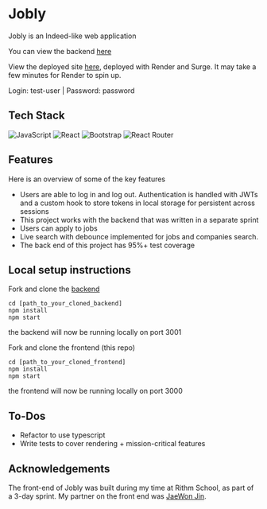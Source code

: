 # Jobly
Jobly is an Indeed-like web application

You can view the backend [here](https://github.com/CaitlynRichmond/express-jobly)

View the deployed site [here](https://malicious-question.surge.sh/), deployed with Render and Surge. It may take a few minutes for Render to spin up.

Login: test-user | Password: password

## Tech Stack
![JavaScript](https://img.shields.io/badge/javascript-%23323330.svg?style=for-the-badge&logo=javascript&logoColor=%23F7DF1E)
![React](https://img.shields.io/badge/react-%2320232a.svg?style=for-the-badge&logo=react&logoColor=%2361DAFB)
![Bootstrap](https://img.shields.io/badge/bootstrap-%238511FA.svg?style=for-the-badge&logo=bootstrap&logoColor=white)
![React Router](https://img.shields.io/badge/React_Router-CA4245?style=for-the-badge&logo=react-router&logoColor=white)

## Features
Here is an overview of some of the key features

- Users are able to log in and log out. Authentication is handled with JWTs and a custom hook to store tokens in local storage for persistent across sessions
- This project works with the backend that was written in a separate sprint
- Users can apply to jobs
- Live search with debounce implemented for jobs and companies search.
- The back end of this project has 95%+ test coverage

## Local setup instructions
Fork and clone the [backend](https://github.com/CaitlynRichmond/express-jobly)
```
cd [path_to_your_cloned_backend]
npm install
npm start
```
the backend will now be running locally on port 3001

Fork and clone the frontend (this repo)

```
cd [path_to_your_cloned_frontend]
npm install
npm start
```
the frontend will now be running locally on port 3000



## To-Dos
- Refactor to use typescript
- Write tests to cover rendering + mission-critical features

## Acknowledgements
The front-end of Jobly was built during my time at Rithm School, as part of a 3-day sprint. My partner on the front end was [JaeWon Jin](https://github.com/jjin286).